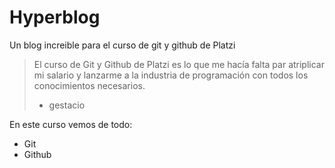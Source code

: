 # Hyperblog
Un blog increible para el curso de git y github de Platzi
> El curso de Git y Github de Platzi es lo que me hacía falta par atriplicar mi salario y lanzarme a la industria de programación con todos los conocimientos necesarios.
> - gestacio

En este curso vemos de todo:
* Git
* Github


